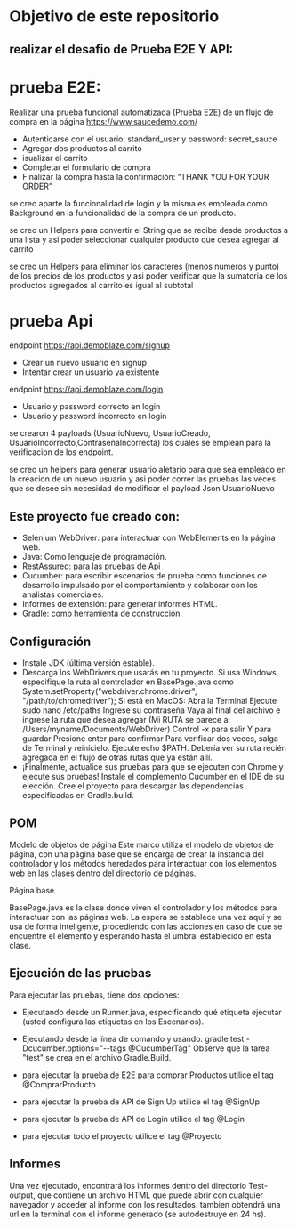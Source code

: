 # Objetivo de este repositorio

## realizar el desafio de Prueba E2E Y API:

# prueba E2E:
Realizar una prueba funcional automatizada (Prueba E2E) de un flujo de compra en la página https://www.saucedemo.com/ 
  - Autenticarse con el usuario: standard_user y password: secret_sauce
  - Agregar dos productos al carrito
  - isualizar el carrito
  - Completar el formulario de compra
  - Finalizar la compra hasta la confirmación: “THANK YOU FOR YOUR ORDER”

se creo aparte la funcionalidad de login y la misma es empleada como Background en la funcionalidad de la compra de un producto.

se creo un Helpers para convertir el String que se recibe desde productos a una lista y asi poder seleccionar cualquier producto que desea agregar al carrito

se creo un Helpers para eliminar los caracteres (menos numeros y punto) de los precios de los productos y asi poder verificar que la sumatoria de los productos agregados al carrito es igual al subtotal
  
# prueba Api
endpoint  https://api.demoblaze.com/signup
  - Crear un nuevo usuario en signup
  - Intentar crear un usuario ya existente

endpoint  https://api.demoblaze.com/login
  - Usuario y password correcto en login
  - Usuario y password incorrecto en login

se crearon 4 payloads (UsuarioNuevo, UsuarioCreado, UsuarioIncorrecto,ContraseñaIncorrecta) los cuales se emplean para la verificacion de los endpoint.

se creo un helpers para generar usuario aletario para que sea empleado en la creacion de un nuevo usuario y asi poder correr las pruebas las veces que se desee sin necesidad de modificar el payload Json UsuarioNuevo

## Este proyecto fue creado con:

- Selenium WebDriver: para interactuar con WebElements en la página web. 
- Java: Como lenguaje de programación. 
- RestAssured: para las pruebas de Api
- Cucumber: para escribir escenarios de prueba como funciones de desarrollo impulsado por el comportamiento y colaborar con los analistas comerciales. 
- Informes de extensión: para generar informes HTML. 
- Gradle: como herramienta de construcción. 

## Configuración

- Instale JDK (última versión estable). 
- Descarga los WebDrivers que usarás en tu proyecto. Si usa Windows, especifique la ruta al controlador en BasePage.java como System.setProperty("webdriver.chrome.driver", "/path/to/chromedriver"); Si está en MacOS: Abra la Terminal Ejecute sudo nano /etc/paths Ingrese su contraseña Vaya al final del archivo e ingrese la ruta que desea agregar (Mi RUTA se parece a: /Users/myname/Documents/WebDriver) Control -x para salir Y para guardar Presione enter para confirmar Para verificar dos veces, salga de Terminal y reinícielo. Ejecute echo $PATH. Debería ver su ruta recién agregada en el flujo de otras rutas que ya están allí.
- ¡Finalmente, actualice sus pruebas para que se ejecuten con Chrome y ejecute sus pruebas! Instale el complemento Cucumber en el IDE de su elección. Cree el proyecto para descargar las dependencias especificadas en Gradle.build.

## POM

Modelo de objetos de página Este marco utiliza el modelo de objetos de página, con una página base que se encarga de crear la instancia del controlador y los métodos heredados para interactuar con los elementos web en las clases dentro del directorio de páginas.

Página base

BasePage.java es la clase donde viven el controlador y los métodos para interactuar con las páginas web. La espera se establece una vez aquí y se usa de forma inteligente, procediendo con las acciones en caso de que se encuentre el elemento y esperando hasta el umbral establecido en esta clase.

## Ejecución de las pruebas 
Para ejecutar las pruebas, tiene dos opciones:
- Ejecutando desde un Runner.java, especificando qué etiqueta ejecutar (usted configura las etiquetas en los Escenarios).
- Ejecutando desde la línea de comando y usando: gradle test -Dcucumber.options="--tags @CucumberTag" Observe que la tarea "test" se crea en el archivo Gradle.Build.

- para ejecutar la prueba de E2E para comprar Productos utilice el tag @ComprarProducto
- para ejecutar la prueba de API de Sign Up utilice el tag @SignUp 
- para ejecutar la prueba de API de Login utilice el tag @Login
- para ejecutar todo el proyecto utilice el tag @Proyecto

## Informes

Una vez ejecutado, encontrará los informes dentro del directorio Test-output, que contiene un archivo HTML que puede abrir con cualquier navegador y acceder al informe con los resultados.
tambien obtendrá una url en la terminal con el informe generado (se autodestruye en 24 hs).
